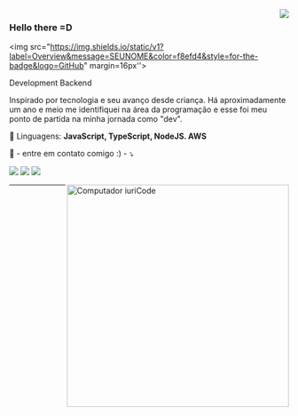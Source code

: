 <img align='right' src="https://github-readme-stats.vercel.app/api?username=fernandortec">

### Hello there =D

<img src="https://img.shields.io/static/v1?label=Overview&message=SEUNOME&color=f8efd4&style=for-the-badge&logo=GitHub" margin=16px''>

<p>

Development Backend<br/>
<p align="left"> 
Inspirado por tecnologia e seu avanço desde criança.
Há aproximadamente um ano e meio me identifiquei na área da programação e esse foi meu ponto de partida na minha jornada como "dev".
</p>

<p align="left">
  🦄 Linguagens: <strong>JavaScript, TypeScript, NodeJS. AWS</strong>
</p>

<p align="left">
  💌 - entre em contato comigo :) - ⤵️
</p>

<p align="left">
  <a href="mailto:fernandorfigueiredotec@gmail.com" alt="Gmail">
  <img src="https://img.shields.io/badge/-Gmail-FF0000?style=flat-square&labelColor=FF0000&logo=gmail&logoColor=white&link=LINK-DO-SEU-EMAIL" /></a>

  <a href="https://www.linkedin.com/in/fernandortec/" alt="Linkedin">
  <img src="https://img.shields.io/badge/-Linkedin-0e76a8?style=flat-square&logo=Linkedin&logoColor=white&link=LINK-DO-SEU-LINKEDIN" /></a>

  <a href="https://wa.me/31993750285" alt="WhatsApp">
  <img src="https://img.shields.io/badge/-WhatsApp-25d366?style=flat-square&labelColor=25d366&logo=whatsapp&logoColor=white&link=API-DO-SEU-WHATSAPP"/></a>
</p>  

  <img src="https://raw.githubusercontent.com/MicaelliMedeiros/micaellimedeiros/master/image/computer-illustration.png" min-width="400px" max-width="400px" width="400px" align="right" alt="Computador iuriCode">

</p>
<hr>
